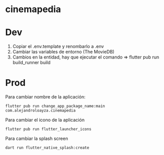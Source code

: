 # cinemapedia

# Dev

1. Copiar el .env.template y renombarlo a .env
2. Cambiar las variables de entorno (The MovieDB)
3. Cambios en la entidad, hay que ejecutar el comando => flutter pub run build_runner build


# Prod
Para cambiar nombre de la aplicación:
```
flutter pub run change_app_package_name:main com.alejandroloayza.cinemapedia
```

Para cambiar el icono de la aplicación
```
flutter pub run flutter_launcher_icons
```

Para cambiar la splash screen
```
dart run flutter_native_splash:create
```